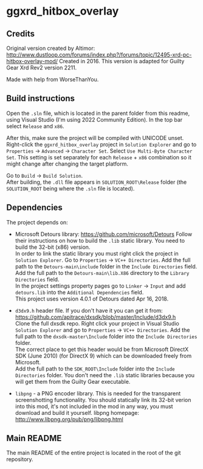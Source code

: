 # ggxrd_hitbox_overlay

## Credits

Original version created by Altimor: <http://www.dustloop.com/forums/index.php?/forums/topic/12495-xrd-pc-hitbox-overlay-mod/>
Created in 2016.
This version is adapted for Guilty Gear Xrd Rev2 version 2211.

Made with help from WorseThanYou.

## Build instructions

Open the `.sln` file, which is located in the parent folder from this readme, using Visual Studio (I'm using 2022 Community Edition). In the top bar select `Release` and `x86`.

After this, make sure the project will be compiled with UNICODE unset. Right-click the `ggxrd_hitbox_overlay` project in `Solution Explorer` and go to `Properties` -> `Advanced` -> `Character Set`. Select `Use Multi-Byte Character Set`. This setting is set separately for each `Release` + `x86` combination so it might change after changing the target platform.

Go to `Build` -> `Build Solution`.  
After building, the `.dll` file appears in `SOLUTION_ROOT\Release` folder (the `SOLUTION_ROOT` being where the `.sln` file is located).

## Dependencies

The project depends on:

- Microsoft Detours library: <https://github.com/microsoft/Detours> Follow their instructions on how to build the `.lib` static library. You need to build the 32-bit (x86) version.  
  In order to link the static library you must right click the project in `Solution Explorer`. Go to `Properties` -> `VC++ Directories`. Add the full path to the `Detours-main\include` folder in the `Include Directories` field.  
  Add the full path to the `Detours-main\lib.X86` directory to the `Library Directories` field.  
  In the project settings property pages go to `Linker` -> `Input` and add `detours.lib` into the `Additional Dependencies` field.  
  This project uses version 4.0.1 of Detours dated Apr 16, 2018.

- `d3dx9.h` header file. If you don't have it you can get it from: <https://github.com/apitrace/dxsdk/blob/master/Include/d3dx9.h>  
  Clone the full dxsdk repo. Right click your project in Visual Studio `Solution Explorer` and go to `Properties` -> `VC++ Directories`. Add the full path to the `dxsdk-master\Include` folder into the `Include Directories` folder.  
  The correct place to get this header would be from Microsoft DirectX SDK (June 2010) (for DirectX 9) which can be downloaded freely from Microsoft.  
  Add the full path to the `SDK_ROOT\Include` folder into the `Include Directories` folder. You don't need the `.lib` static libraries because you will get them from the Guilty Gear executable.

- `libpng` - a PNG encoder library. This is needed for the transparent screenshotting functionality. You should statically link its 32-bit verion into this mod, it's not included in the mod in any way, you must download and build it yourself. libpng homepage: <http://www.libpng.org/pub/png/libpng.html>

## Main README

The main README of the entire project is located in the root of the git repository.
